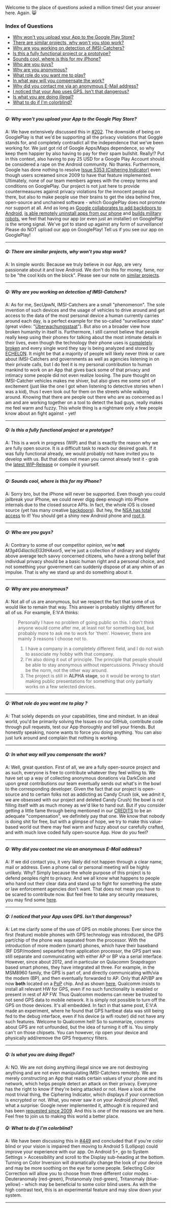 Welcome to the place of questions asked a million times! Get your answer here. Again. :smile_cat:

### Index of Questions

* [Why won't you upload your App to the Google Play Store?](https://github.com/SecUpwN/Android-IMSI-Catcher-Detector/wiki/FAQ#q-why-wont-you-upload-your-app-to-the-google-play-store)
* [There are similar projects, why won't you stop work?](https://github.com/SecUpwN/Android-IMSI-Catcher-Detector/wiki/FAQ#q-there-are-similar-projects-why-wont-you-stop-work)
* [Why are you working on detection of IMSI-Catchers?](https://github.com/SecUpwN/Android-IMSI-Catcher-Detector/wiki/FAQ#q-why-are-you-working-on-detection-of-imsi-catchers)
* [Is this a fully functional project or a prototype?](https://github.com/SecUpwN/Android-IMSI-Catcher-Detector/wiki/FAQ#q-is-this-a-fully-functional-project-or-a-prototype)
* [Sounds cool, where is this for my iPhone?](https://github.com/SecUpwN/Android-IMSI-Catcher-Detector/wiki/FAQ#q-sounds-cool-where-is-this-for-my-iphone)
* [Who are you guys?](https://github.com/SecUpwN/Android-IMSI-Catcher-Detector/wiki/FAQ#q-who-are-you-guys)
* [Why are you anonymous?](https://github.com/SecUpwN/Android-IMSI-Catcher-Detector/wiki/FAQ#q-why-are-you-anonymous)
* [What role do you want me to play?](https://github.com/SecUpwN/Android-IMSI-Catcher-Detector/wiki/FAQ#q-what-role-do-you-want-me-to-play)
* [In what way will you compensate the work?](https://github.com/SecUpwN/Android-IMSI-Catcher-Detector/wiki/FAQ#q-in-what-way-will-you-compensate-the-work)
* [Why did you contact me via an anonymous E-Mail address?](https://github.com/SecUpwN/Android-IMSI-Catcher-Detector/wiki/FAQ#q-why-did-you-contact-me-via-an-anonymous-e-mail-address)
* [I noticed that your App uses GPS. Isn't that dangerous?](https://github.com/SecUpwN/Android-IMSI-Catcher-Detector/wiki/FAQ#q-i-noticed-that-your-app-uses-gps-isnt-that-dangerous)
* [Is what you are doing illegal?](https://github.com/SecUpwN/Android-IMSI-Catcher-Detector/wiki/FAQ#q-is-what-you-are-doing-illegal)
* [What to do if I'm colorblind?](https://github.com/SecUpwN/Android-IMSI-Catcher-Detector/wiki/FAQ#q-what-to-do-if-im-colorblind)

--- 

##### Q: Why won't you upload your App to the Google Play Store?

A: We have extensively discussed this in [#202](https://github.com/SecUpwN/Android-IMSI-Catcher-Detector/issues/202). The downside of being on GooglePlay is that we'd be supporting all the privacy violations that Goggle stands for, and completely contradict all the independence that we've been working for. We just got rid of Google Apps/Maps dependence, so why keep them happier by also having to pay for their spam bullshit. Really!? Put in this context, also having to pay 25 USD for a Google Play Account should be considered a rape on the Android community. No thanks. Furthermore, Google has done nothing to resolve [Issue 5353 (Ciphering Indicator)](https://code.google.com/p/android/issues/detail?id=5353) even though users screamed since 2009 to have that feature implemented. Ultimately, none of our team members agrees with the creepy terms and conditions on GooglePlay. Our project is not just here to provide countermeasures against privacy violations for the innocent people out there, but also to make people use their brains to get the idea behind free, open-source and unchained software - which GooglePlay does not promote nor support at all. And as long as [Google collaborates to add backdoors to Android](http://boingboing.net/2015/04/28/fbis-crypto-backdoor-plans-r.html), [is able remotely uninstall apps from our phone](https://github.com/SecUpwN/Android-IMSI-Catcher-Detector/issues/151) and [builds military robots](https://www.youtube.com/user/BostonDynamics), we feel that having our app (or even just an installer) on GooglePlay is the wrong signal. We've got to stand up against any form of surveillance! Please do NOT upload our app on GooglePlay! Tell us if you see our app on GooglePlay!

---

##### Q: There are similar projects, why won't you stop work?

A: In simple words: Because we truly believe in our App, are very passionate about it and love Android. We don't do this for money, fame, nor to be "the cool kids on the block". Please see our note on [similar projects](https://github.com/SecUpwN/Android-IMSI-Catcher-Detector/wiki/Similar-Projects).

---

##### Q: Why are you working on detection of IMSI-Catchers?

A: As for me, SecUpwN, IMSI-Catchers are a small "phenomenon". The sole invention of such devices and the usage of vehicles to drive around and get access to the data of the most personal device a human currently carries around each day, is a perfect example for the so-called "surveillance state" (great video: "[Überwachungsstaat](http://youtu.be/iHlzsURb0WI)"). But also on a broader view how broken humanity in itself is. Furthermore, I still cannot believe that people really keep using their phones for talking about the most intimate details in their lives, even though the technology their phone uses is [completely broken](http://cryptome.org/0001/gsm-a5-files.htm) and every single word they say is being analyzed and stored by [ECHELON](https://en.wikipedia.org/wiki/ECHELON). It might be that a majority of people will likely never think or care about IMSI-Catchers and governments as well as agencies listening in on their private calls, but I do feel it is my personal contribution to human mankind to work on an App that gives back some of that privacy and intimacy some people did not even realize loosing. The pure thought on IMSI-Catcher vehicles makes me shiver, but also gives me some sort of excitement (just like the one I got when listening to detective stories when I was a kid), thus I even look out for them on the streets while walking around. Knowing that there are people out there who are as concerned as I am and are working together on a tool to detect the bad guys, really makes me feel warm and fuzzy. This whole thing is a nightmare only a few people know about an fight against - yet!

---

##### Q: Is this a fully functional project or a prototype?

A: This is a work in progress (WIP) and that is exactly the reason why we are fully open source. It is a difficult task to reach our desired goals. If it was fully functional already, we would probably not have invited you to develop with us. But that does not mean you cannot already test it - grab the [latest WIP-Release](https://github.com/SecUpwN/Android-IMSI-Catcher-Detector/releases) or compile it yourself.

---

##### Q: Sounds cool, where is this for my iPhone?

A: Sorry bro, but the iPhone will never be supported. Even though you could jailbreak your iPhone, we could never digg deep enough into iPhone internals due to the closed source APIs. In fact, the whole iOS is closed source (yet has many creative [backdoors](http://www.zdziarski.com/blog/?p=3522)). But hey, the [NSA has total access](http://www.forbes.com/sites/erikkain/2013/12/30/the-nsa-reportedly-has-total-access-to-your-iphone/) to it! You should get a shiny new Android phone and [root it](http://www.xda-developers.com/root/).

---

##### Q: Who are you guys?

A: Contrary to some of our competitor opinion, we're **not** *M3g4G4lacticEl33tHAxor5*, we're just a collection of ordinary and slightly above average tech savvy concerned citizens, who have a strong belief that individual privacy should be a basic human right and a personal choice, and not something your government can suddenly dispose of at any whim of an impulse. That is why we stand up and do something about it.

---

##### Q: Why are you anonymous?

A: Not all of us are anonymous, but we respect the fact that some of us would like to remain that way. This answer is probably slightly different for all of us. For example, E:V:A thinks:

> Personally I have no problem of going public on this. I don't think anyone would come after me, at least not for something bad, but probably more to ask me to work for 'them'. However, there are mainly 3 reasons I choose not to.
> 
> 1. I have a company in a completely different field, and I do not wish to associate my hobby with that company. 
> 2. I'm also doing it out of principle. The principle that people should be able to stay anonymous without repercussions. Privacy should be the norm, not the other way around. 
> 3. The project is still in **ALPHA stage**, so it would be wrong to start making public presentations for something that only partially works on a few selected devices. 

---

##### Q: What role do you want me to play ?

A: That solely depends on your capabilities, time and mindset. In an ideal world, you'd be primarily solving the Issues on our GitHub, contribute code through pull requests, test our App thoroughly and tell your friends. But honestly speaking, noone wants to force you doing anything. You can also just lurk around and complain that nothing is working.

---

##### Q: In what way will you compensate the work?

A: Well, great question. First of all, we are a fully open-source project and as such, everyone is free to contribute whatever they feel willing to. We have set up a way of collecting anonymous donations via DarkCoin and upon great contributions our team eventually sends out what's in the bowl to the corresponding developer. Given the fact that our project is open-source and to certain folks not as addicting as Candy Crush (ok, we admit it, we are obsessed with our project and deleted Candy Crush) the bowl is not filling itself with as much money as we'd like to hand out. But if you consider getting a little fame through being mentioned in our [CREDITS](https://github.com/SecUpwN/Android-IMSI-Catcher-Detector/blob/master/CREDITS) to be an adequate "compensation", we definitely pay that one. We know that nobody is doing shit for free, but with a glimpse of hope, we try to make this value-based world out there may feel warm and fuzzy about our carefully crafted, and with much love coded fully open-source App. How do you feel?

---

##### Q: Why did you contact me via an anonymous E-Mail address?

A: If we did contact you, it very likely did not happen through a clear name, mail or address. Even a phone call or personal meeting will be highly unlikely. Why? Simply because the whole purpose of this project is to defend peoples right to privacy. And we all know what happens to people who hand out their clear data and stand up to fight for something the state or law enforcement agencies don't want. That does not mean you have to be scared to contribute now. But feel free to take any security measures, you may find some [here](https://github.com/SecUpwN/Android-IMSI-Catcher-Detector/wiki/Privacy).

---

##### Q: I noticed that your App uses GPS. Isn't that dangerous?

A: Let me clarify some of the use of GPS on mobile phones: Ever since the first (feature) mobile phones with GPS technology was introduced, the GPS part/chip of the phone was separated from the processor. With the introduction of more modern (smart) phones, which have their baseband (RF DSP/modem) sepearted from application processor, the GPS part was still separate and communicating with either AP or BP via a serial interface. However, since about 2012, and in particular on Qulacomm Snapdragon based smart phones, they have integrated all three. For example, in the MSM8960 family, the GPS is part of, and directly communicating with/via the modem (BP), and then eventually forwarded to AP. Only that AP/BP are now **both** located on a [PoP](http://en.wikipedia.org/wiki/Package_on_package) chip. And as shown [here](http://forum.xda-developers.com/showpost.php?p=44757676&postcount=6), Qualcomm insists to install all relevant HW for GPS, even if no such functionality is enabled or present in rest of AP FW. Thus Qualcomm modems can never be trusted to not send GPS data to mobile network. It is simply not possible to turn off the GPS on those devices. It's all embedded. In fact in that same post, E:V:A made an experiment, where he found that GPS hartbeat data was still being fed to the debug interface, even if his device (a wifi router) did not have any such features. Welcome to Qualcomm hell! So to summarize, concerns about GPS are not unfounded, but the idea of turning it off is. You simply can't on those chipsets. You can however, rip open your device and physically add/remove the GPS frequency filters.

---

##### Q: Is what you are doing illegal?

A: NO. We are not doing anything illegal since we are not destroying anything and are not even manipulating IMSI-Catchers remotely. We are merely constructing an App that reads certain values of your phone and its network, which helps people detect an attack on their privacy. Everyone has the right to know if they're being attacked or not. Have a look at the most trivial thing, the Ciphering Indicator, which displays if your connection is encrypted or not. What, you never saw it on your Android phone? Well, what a surprise: Google never implemented it, although it is required and has been [requested since 2009](https://code.google.com/p/android/issues/detail?id=5353). And this is one of the reasons we are here. Feel free to join us to making this world a better place.

##### Q: What to do if I'm colorblind?

A: We have been discussing this in [#449](https://github.com/SecUpwN/Android-IMSI-Catcher-Detector/issues/449) and concluded that if you're color blind or your vision is impaired then moving to Android 5 (Lollipop) could improve your experience with our app. On Android 5+, go to System Settings > Accessibility and scroll to the Display sub-heading at the bottom. Turning on Color Inversion will dramatically change the look of your device and may be more soothing on the eye for some people. Selecting Color Correction will allow you to choose from three different color modes - Deuteranomaly (red-green), Protanomaly (red-green), Tritanomaly (blue-yellow) - which may be beneficial to some color blind users. As with the high contrast text, this is an experimental feature and may slow down your system.

---